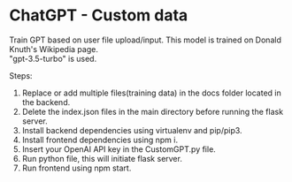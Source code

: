 # ChatGPT - Custom data
Train GPT based on user file upload/input. This model is trained on Donald Knuth's Wikipedia page.
<br>
"gpt-3.5-turbo" is used.

Steps:
1. Replace or add multiple files(training data) in the docs folder located in the backend.
2. Delete the index.json files in the main directory before running the flask server.
3. Install backend dependencies using virtualenv and pip/pip3.
4. Install frontend dependencies using npm i.
5. Insert your OpenAI API key in the CustomGPT.py file.
6. Run python file, this will initiate flask server.
7. Run frontend using npm start.
